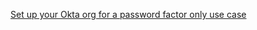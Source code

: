 [Set up your Okta org for a password factor only use case](/docs/journeys/set-up-org/#set-up-your-okta-org-for-a-password-factor-only-use-case)
